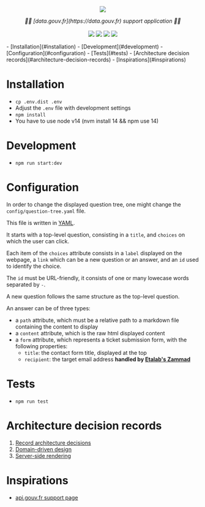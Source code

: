 <p align="center">
    <img src="https://user-images.githubusercontent.com/60264344/134811323-0ab7db31-c29b-46b2-9c41-a61e8ef8ffff.png">  
</p>
<p align="center">
    <i>💁‍♂️  [data.gouv.fr](https://data.gouv.fr) support application 💁‍♂️</i>
    <br>
    <br>
    <img src="https://img.shields.io/github/issues/etalab/support.data.gouv.fr">
    <img src="https://img.shields.io/github/issues-closed/etalab/support.data.gouv.fr">
    <img src="https://img.shields.io/github/contributors/etalab/support.data.gouv.fr">
    <img src="https://img.shields.io/github/license/etalab/support.data.gouv.fr">
</p>
- [Installation](#installation)
- [Development](#development)
- [Configuration](#configuration)
- [Tests](#tests)
- [Architecture decision records](#architecture-decision-records)
- [Inspirations](#inspirations)


# Installation

- `cp .env.dist .env`
- Adjust the `.env` file with development settings
- `npm install`
- You have to use node v14 (nvm install 14 && npm use 14)

# Development

- `npm run start:dev`

# Configuration

In order to change the displayed question tree, one might change the `config/question-tree.yaml` file.

This file is written in [YAML](https://fr.wikipedia.org/wiki/YAML#:~:text=YAML%2C%20acronyme%20de%20Yet%20Another,de%20donn%C3%A9es%20par%20s%C3%A9rialisation%20Unicode.).

It starts with a top-level question, consisting in a `title`, and `choices` on which the user can click.

Each item of the `choices` attribute consists in a `label` displayed on the webpage, a `link` which can be a new question or an answer, and an `id` used to identify the choice.

The `id` must be URL-friendly, it consists of one or many lowecase words separated by `-`.

A new question follows the same structure as the top-level question.

An answer can be of three types:

- a `path` attribute, which must be a relative path to a markdown file containing the content to display
- a `content` attribute, which is the raw html displayed content
- a `form` attribute, which represents a ticket submission form, with the following properties:
  - `title`: the contact form title, displayed at the top
  - `recipient`: the target email address **handled by [Etalab's Zammad](https://support.etalab.gouv.fr)**

# Tests

- `npm run test`

# Architecture decision records

1.  [Record architecture decisions](./doc/adr/0001-record-architecture-decisions.md)
2.  [Domain-driven design](./doc/adr/0002-domain-driven-design.md)
3.  [Server-side rendering](./doc/adr/0003-server-side-rendering.md)

# Inspirations

- [api.gouv.fr support page](https://api.gouv.fr/parcours-client)
